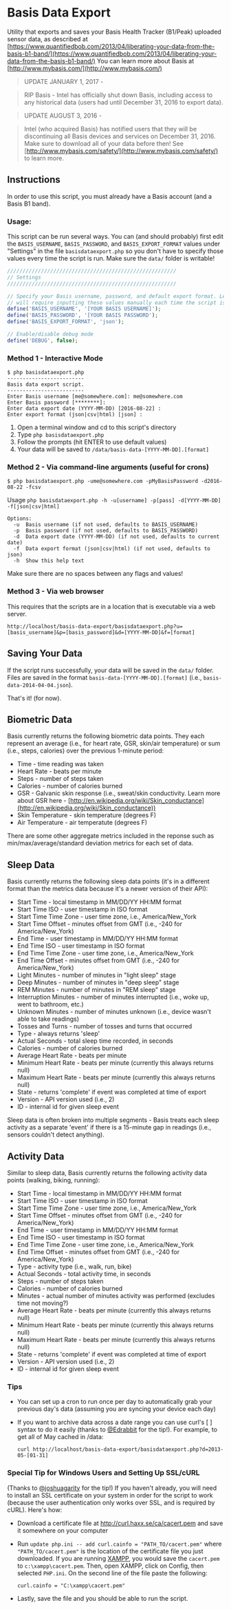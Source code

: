 # Basis Data Export

Utility that exports and saves your Basis Health Tracker (B1/Peak) uploaded sensor data, as described at [https://www.quantifiedbob.com/2013/04/liberating-your-data-from-the-basis-b1-band/](https://www.quantifiedbob.com/2013/04/liberating-your-data-from-the-basis-b1-band/)
You can learn more about Basis at [http://www.mybasis.com/](http://www.mybasis.com/)

> UPDATE JANUARY 1, 2017 -

> RIP Basis - Intel has officially shut down Basis, including access to any historical data (users had until December 31, 2016 to export data).

> UPDATE AUGUST 3, 2016 -

> Intel (who acquired Basis) has notified users that they will be discontinuing all Basis devices and services on December 31, 2016. Make sure to download all of your data before then! See [http://www.mybasis.com/safety/](http://www.mybasis.com/safety/) to learn more.

## Instructions

In order to use this script, you must already have a Basis account (and a Basis B1 band).

### Usage:
This script can be run several ways. You can (and should probably) first edit the `BASIS_USERNAME`, `BASIS_PASSWORD`, and `BASIS_EXPORT_FORMAT` values under "Settings" in the file `basisdataexport.php` so you don't have to specify those values every time the script is run. Make sure the `data/` folder is writable!

```php
///////////////////////////////////////////////////////
// Settings
///////////////////////////////////////////////////////

// Specify your Basis username, password, and default export format. Leaving blank 
// will require inputting these values manually each time the script is run.
define('BASIS_USERNAME', '[YOUR BASIS USERNAME]');
define('BASIS_PASSWORD', '[YOUR BASIS PASSWORD');
define('BASIS_EXPORT_FORMAT', 'json');

// Enable/disable debug mode
define('DEBUG', false);
```

### Method 1 - Interactive Mode

```
$ php basisdataexport.php
-------------------------
Basis data export script.
-------------------------
Enter Basis username [me@somewhere.com]: me@somewhere.com
Enter Basis password [********]: 
Enter data export date (YYYY-MM-DD) [2016-08-22] : 
Enter export format (json|csv|html) [json] : 
```

1. Open a terminal window and cd to this script's directory
2. Type `php basisdataexport.php`
3. Follow the prompts (hit ENTER to use default values)
4. Your data will be saved to `/data/basis-data-[YYYY-MM-DD].[format]`


### Method 2 - Via command-line arguments (useful for crons)

```
$ php basisdataexport.php -ume@somewhere.com -pMyBasisPassword -d2016-08-22 -fcsv
```

Usage `php basisdataexport.php -h -u[username] -p[pass] -d[YYYY-MM-DD] -f[json|csv|html]`
```
Options:
  -u  Basis username (if not used, defaults to BASIS_USERNAME)
  -p  Basis password (if not used, defaults to BASIS_PASSWORD)
  -d  Data export date (YYYY-MM-DD) (if not used, defaults to current date)
  -f  Data export format (json|csv|html) (if not used, defaults to json)
  -h  Show this help text
```
Make sure there are no spaces between any flags and values!

### Method 3 - Via web browser
This requires that the scripts are in a location that is executable via a web server.

`http://localhost/basis-data-export/basisdataexport.php?u=[basis_username]&p=[basis_password]&d=[YYYY-MM-DD]&f=[format]`

## Saving Your Data
If the script runs successfully, your data will be saved in the `data/` folder. Files are saved in the format `basis-data-[YYYY-MM-DD].[format]` (i.e., `basis-data-2014-04-04.json`).

That's it! (for now).


## Biometric Data

Basis currently returns the following biometric data points. They each represent an average (i.e., for heart rate, GSR, skin/air temperature) or sum (i.e., steps, calories) over the previous 1-minute period:

- Time - time reading was taken
- Heart Rate - beats per minute
- Steps - number of steps taken
- Calories - number of calories burned
- GSR - Galvanic skin response (i.e., sweat/skin conductivity. Learn more about GSR here - [http://en.wikipedia.org/wiki/Skin_conductance](http://en.wikipedia.org/wiki/Skin_conductance))
- Skin Temperature - skin temperature (degrees F)
- Air Temperature - air temperatute (degrees F)

There are some other aggregate metrics included in the reponse such as min/max/average/standard deviation metrics for each set of data.

## Sleep Data

Basis currently returns the following sleep data points (it's in a different format than the metrics data because it's a newer version of their API):

- Start Time - local timestamp in MM/DD/YY HH:MM format
- Start Time ISO - user timestamp in ISO format
- Start Time Time Zone - user time zone, i.e., America/New_York
- Start Time Offset - minutes offset from GMT (i.e., -240 for America/New_York)
- End Time - user timestamp in MM/DD/YY HH:MM format
- End Time ISO - user timestamp in ISO format
- End Time Time Zone - user time zone, i.e., America/New_York
- End Time Offset - minutes offset from GMT (i.e., -240 for America/New_York)
- Light Minutes - number of minutes in "light sleep" stage
- Deep Minutes - number of minutes in "deep sleep" stage
- REM Minutes - number of minutes in "REM sleep" stage
- Interruption Minutes - number of minutes interrupted (i.e., woke up, went to bathroom, etc.)
- Unknown Minutes - number of minutes unknown (i.e., device wasn't able to take readings)
- Tosses and Turns - number of tosses and turns that occurred
- Type - always returns 'sleep'
- Actual Seconds - total sleep time recorded, in seconds
- Calories - number of calories burned
- Average Heart Rate - beats per minute
- Minimum Heart Rate - beats per minute (currently this always returns null)
- Maximum Heart Rate - beats per minute (currently this always returns null)
- State - returns 'complete' if event was completed at time of export
- Version - API version used (i.e., 2)
- ID - internal id for given sleep event

Sleep data is often broken into multiple segments - Basis treats each sleep activity as a separate 'event' if there is a 15-minute gap in readings (i.e., sensors couldn't detect anything).

## Activity Data

Similar to sleep data, Basis currently returns the following activity data points (walking, biking, running):

- Start Time - local timestamp in MM/DD/YY HH:MM format
- Start Time ISO - user timestamp in ISO format
- Start Time Time Zone - user time zone, i.e., America/New_York
- Start Time Offset - minutes offset from GMT (i.e., -240 for America/New_York)
- End Time - user timestamp in MM/DD/YY HH:MM format
- End Time ISO - user timestamp in ISO format
- End Time Time Zone - user time zone, i.e., America/New_York
- End Time Offset - minutes offset from GMT (i.e., -240 for America/New_York)
- Type - activity type (i.e., walk, run, bike)
- Actual Seconds - total activity time, in seconds
- Steps - number of steps taken
- Calories - number of calories burned
- Minutes - actual number of minutes activity was performed (excludes time not moving?)
- Average Heart Rate - beats per minute (currently this always returns null)
- Minimum Heart Rate - beats per minute (currently this always returns null)
- Maximum Heart Rate - beats per minute (currently this always returns null)
- State - returns 'complete' if event was completed at time of export
- Version - API version used (i.e., 2)
- ID - internal id for given sleep event

### Tips
- You can set up a cron to run once per day to automatically grab your previous day's data (assuming you are syncing your device each day)
- If you want to archive data across a date range you can use curl's [ ] syntax to do it easily (thanks to [@Edrabbit](http://twitter.com/edrabbit) for the tip!). For example, to get all of May cached in /data:

  `curl http://localhost/basis-data-export/basisdataexport.php?d=2013-05-[01-31]`

### Special Tip for Windows Users and Setting Up SSL/cURL
(Thanks to [@joshuagarity](https://github.com/joshuagarity) for the tip!)
If you haven't already, you will need to install an SSL certificate on your system in order for the script to work (because the user authentication only works over SSL, and is required by cURL). Here's how:

- Download a certificate file at http://curl.haxx.se/ca/cacert.pem and save it somewhere on your computer
- Run `update php.ini -- add curl.cainfo = "PATH_TO/cacert.pem"` where `"PATH_TO/cacert.pem"` is the location of the certificate file you just downloaded. If you are running [XAMPP](https://www.apachefriends.org/index.html), you would save the `cacert.pem` to `c:\xampp\cacert.pem`. Then, open XAMPP, click on Config, then selected `PHP.ini`. On the second line of the file paste the following:

  `curl.cainfo = "C:\xampp\cacert.pem"`

- Lastly, save the file and you should be able to run the script.


